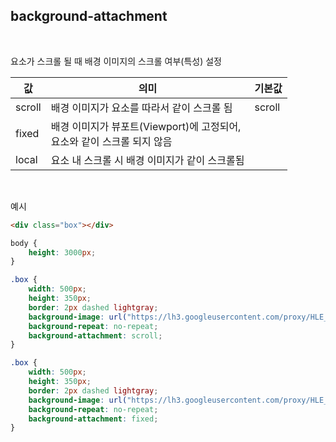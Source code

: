 ## background-attachment
<br/>

요소가 스크롤 될 때 배경 이미지의 스크롤 여부(특성) 설정
<br/>

|값|의미|기본값|
|------|---|---|
|scroll|배경 이미지가 요소를 따라서 같이 스크롤 됨|scroll|
|fixed|배경 이미지가 뷰포트(Viewport)에 고정되어,<br/>요소와 같이 스크롤 되지 않음||
|local|요소 내 스크롤 시 배경 이미지가 같이 스크롤됨||

<br/>

예시
```html
<div class="box"></div>
```
```css
body {
    height: 3000px;
}

.box {
    width: 500px;
    height: 350px;
    border: 2px dashed lightgray;
    background-image: url("https://lh3.googleusercontent.com/proxy/HLE_xccz7qnXinNGfe-Oz_mEZvrltIKAqlxvjlXZV4bnBFrR0g7xIANF7rPLSH8ECLXbNxRpsF1a-gBulUsD-OPU5hsihlHIAEhi3KyWmnYY0RVjiw");
    background-repeat: no-repeat;
    background-attachment: scroll;
}
```

```css
.box {
    width: 500px;
    height: 350px;
    border: 2px dashed lightgray;
    background-image: url("https://lh3.googleusercontent.com/proxy/HLE_xccz7qnXinNGfe-Oz_mEZvrltIKAqlxvjlXZV4bnBFrR0g7xIANF7rPLSH8ECLXbNxRpsF1a-gBulUsD-OPU5hsihlHIAEhi3KyWmnYY0RVjiw");
    background-repeat: no-repeat;
    background-attachment: fixed;
}
```